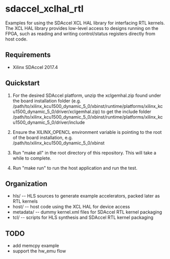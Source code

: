 # sdaccel_xclhal_rtl
Examples for using the SDAccel XCL HAL library for interfacing RTL kernels.
The XCL HAL library provides low-level access to designs running on the FPGA,
such as reading and writing control/status registers directly from host code.

## Requirements
* Xilinx SDAccel 2017.4

## Quickstart
1. For the desired SDAccel platform, unzip the xclgemhal.zip found under the board installation folder 
(e.g. /path/to/xilinx_kcu1500_dynamic_5_0/xbinst/runtime/platforms/xilinx_kcu1500_dynamic_5_0/driver/xclgemhal.zip) 
to get the include folder /path/to/xilinx_kcu1500_dynamic_5_0/xbinst/runtime/platforms/xilinx_kcu1500_dynamic_5_0/driver/include

2. Ensure the XILINX_OPENCL environment variable is pointing to the root of the board installation, e.g.
/path/to/xilinx_kcu1500_dynamic_5_0/xbinst

3. Run "make all" in the root directory of this repository. This will take a while to complete.

4. Run "make run" to run the host application and run the test.

## Organization
* hls/ -- HLS sources to generate example accelerators, packed later as RTL kernels
* host/ -- host code using the XCL HAL for device access
* metadata/ -- dummy kernel.xml files for SDAccel RTL kernel packaging
* tcl/ -- scripts for HLS synthesis and SDAccel RTL kernel packaging

## TODO
* add memcpy example
* support the hw_emu flow
